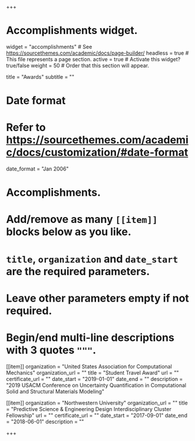 +++
# Accomplishments widget.
widget = "accomplishments"  # See https://sourcethemes.com/academic/docs/page-builder/
headless = true  # This file represents a page section.
active = true  # Activate this widget? true/false
weight = 50  # Order that this section will appear.

title = "Awards"
subtitle = ""

# Date format
#   Refer to https://sourcethemes.com/academic/docs/customization/#date-format
date_format = "Jan 2006"

# Accomplishments.
#   Add/remove as many `[[item]]` blocks below as you like.
#   `title`, `organization` and `date_start` are the required parameters.
#   Leave other parameters empty if not required.
#   Begin/end multi-line descriptions with 3 quotes `"""`.

[[item]]
  organization = "United States Association for Computational Mechanics"
  organization_url = ""
  title = "Student Travel Award"
  url = ""
  certificate_url = ""
  date_start = "2019-01-01"
  date_end = ""
  description = "2019 USACM Conference on Uncertainty Quantification in Computational Solid and Structural Materials Modeling"

[[item]]
  organization = "Northwestern University"
  organization_url = ""
  title = "Predictive Science & Engineering Design Interdisciplinary Cluster Fellowship"
  url = ""
  certificate_url = ""
  date_start = "2017-09-01"
  date_end = "2018-06-01"
  description = ""
  
+++

